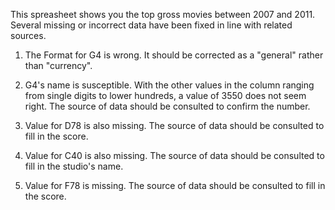 This spreasheet shows you the top gross movies between 2007 and 2011. Several missing or incorrect data have been fixed in line with related sources.

1. The Format for G4 is wrong. It should be corrected as a "general" rather than "currency".

2. G4's name is susceptible. With the other values in the column ranging from single digits to lower hundreds, a value of 3550 does not seem right. The source of data should be consulted to confirm the number.

3. Value for D78 is also missing. The source of data should be consulted to fill in the score.

4. Value for C40 is also missing. The source of data should be consulted to fill in the studio's name.

5. Value for F78 is missing. The source of data should be consulted to fill in the score.